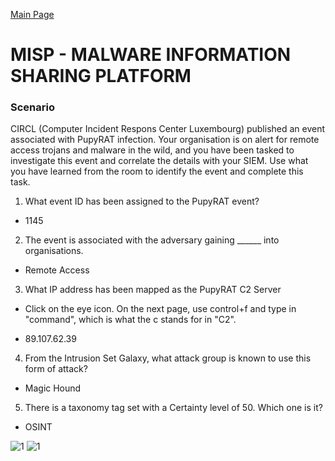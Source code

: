 [Main Page](https://github.com/davidj778/davidj778)

# MISP - MALWARE INFORMATION SHARING PLATFORM

### Scenario

CIRCL (Computer Incident Respons Center Luxembourg) published an event associated with PupyRAT infection. Your organisation is on alert for remote access trojans and malware in the wild, and you have been tasked to investigate this event and correlate the details with your SIEM. Use what you have learned from the room to identify the event and complete this task.

1. What event ID has been assigned to the PupyRAT event?

  - 1145

2. The event is associated with the adversary gaining ______ into organisations.

  - Remote Access

3. What IP address has been mapped as the PupyRAT C2 Server

- Click on the eye icon. On the next page, use control+f and type in "command", which is what the c stands for in "C2".

- 89.107.62.39

4. From the Intrusion Set Galaxy, what attack group is known to use this form of attack?

  - Magic Hound

5. There is a taxonomy tag set with a Certainty level of 50. Which one is it?

  - OSINT


![1](https://imgur.com/kERZTR9.jpg)
![1](https://imgur.com/CeCjDl9.jpg)
